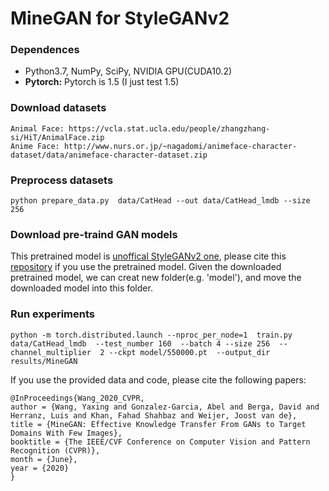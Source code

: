 # MineGAN for StyleGANv2

### Dependences 
- Python3.7, NumPy, SciPy, NVIDIA GPU(CUDA10.2)
- **Pytorch:**  Pytorch is  1.5 (I just test 1.5)

### Download datasets
```
Animal Face: https://vcla.stat.ucla.edu/people/zhangzhang-si/HiT/AnimalFace.zip
Anime Face: http://www.nurs.or.jp/~nagadomi/animeface-character-dataset/data/animeface-character-dataset.zip
```

### Preprocess datasets
```
python prepare_data.py  data/CatHead --out data/CatHead_lmdb --size 256
```

### Download pre-traind GAN models
This pretrained model is  [unoffical StyleGANv2 one](https://drive.google.com/file/d/1PQutd-JboOCOZqmd95XWxWrO8gGEvRcO/view), please cite this [repository](https://github.com/rosinality/stylegan2-pytorch) if you use the pretrained model. Given the downloaded pretrained model, we can creat new folder(e.g. 'model'), and move the downloaded model into this folder. 


### Run experiments
```
python -m torch.distributed.launch --nproc_per_node=1  train.py   data/CatHead_lmdb  --test_number 160  --batch 4 --size 256  --channel_multiplier  2 --ckpt model/550000.pt  --output_dir results/MineGAN
```

If you use the provided data and code, please cite the following papers:
 
```
@InProceedings{Wang_2020_CVPR,
author = {Wang, Yaxing and Gonzalez-Garcia, Abel and Berga, David and Herranz, Luis and Khan, Fahad Shahbaz and Weijer, Joost van de},
title = {MineGAN: Effective Knowledge Transfer From GANs to Target Domains With Few Images},
booktitle = {The IEEE/CVF Conference on Computer Vision and Pattern Recognition (CVPR)},
month = {June},
year = {2020}
} 

```
